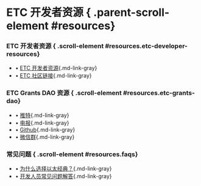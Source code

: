# ETC 开发者资源 { .parent-scroll-element #resources}

### ETC 开发者资源 { .scroll-element #resources.etc-developer-resources}

- • [ETC 开发者资源](https://ethereumclassic.org/development/){.md-link-gray}
- • [ETC 社区链接](https://ethereumclassic.org/community){.md-link-gray}

### ETC Grants DAO 资源 { .scroll-element #resources.etc-grants-dao}

- • [推特](https://twitter.com/etcgrantsdao){.md-link-gray}
- • [电报](https://t.me/etcgrantsdaoofficial){.md-link-gray}
- • [Github](https://github.com/etcgrantsdao/etc-grants-dao-website){.md-link-gray}
- • [微信群](/wechat){.md-link-gray}

### 常见问题 { .scroll-element #resources.faqs}

- • [为什么选择以太经典？](https://ethereumclassic.org/why-classic){.md-link-gray}
- • [开发人员常见问题解答](https://ethereumclassic.org/faqs/developers){.md-link-gray}
